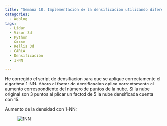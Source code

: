 ```yaml
---
title: "Semana 18. Implementación de la densificación utilizando diferentes algoritmos de interpolación"
categories:
  - Weblog
tags:
  - Lidar
  - Visor 3d
  - Python
  - Goose 
  - Rellis 3d
  - CARLA
  - Densificación
  - 1-NN

---
```


He corregido el script de densifiacion para que se aplique correctamente el algoritmo 1-NN. Ahora el factor de densificacion aplica correctamente el aumento correspondiente del número de puntos de la nube. Si la nube original son 3 puntos al plicar un factod de 5 la nube densificada cuenta con 15.

Aumento de la densidad con 1-NN:

<figure class="align-center" style="max-width: 100%">
  <img src="{{ site.url }}{{ site.baseurl }}/assets/images/1NN.png" alt="1NN">
</figure>


